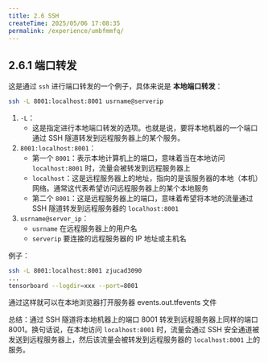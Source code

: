 ```yaml
---
title: 2.6 SSH
createTime: 2025/05/06 17:08:35
permalink: /experience/umbfmmfq/
---
```


## 2.6.1 端口转发

这是通过 `ssh` 进行端口转发的一个例子，具体来说是 **本地端口转发**：

```bash
ssh -L 8001:localhost:8001 usrname@serverip
```

1. `-L`：
   - 这是指定进行本地端口转发的选项。也就是说，要将本地机器的一个端口通过 SSH 隧道转发到远程服务器上的某个服务。
2. `8001:localhost:8001`：
   - 第一个 `8001`：表示本地计算机上的端口，意味着当在本地访问 `localhost:8001` 时，流量会被转发到远程服务器上
   - `localhost`：这是远程服务器上的地址，指向的是该服务器的本地（本机）网络。通常这代表希望访问远程服务器上的某个本地服务
   - 第二个 `8001`：这是远程服务器上的端口，意味着希望将本地的流量通过 SSH 隧道转发到远程服务器的 `localhost:8001`
3. `usrname@server_ip`：
   - `usrname` 在远程服务器上的用户名
   - `serverip` 要连接的远程服务器的 IP 地址或主机名

例子：

```bash
ssh -L 8001:localhost:8001 zjucad3090
...
tensorboard --logdir=xxx --port=8001
```

通过这样就可以在本地浏览器打开服务器 events.out.tfevents 文件

总结：通过 SSH 隧道将本地机器上的端口 8001 转发到远程服务器上同样的端口 8001。换句话说，在本地访问 `localhost:8001` 时，流量会通过 SSH 安全通道被发送到远程服务器上，然后该流量会被转发到远程服务器的 `localhost:8001` 上的服务。